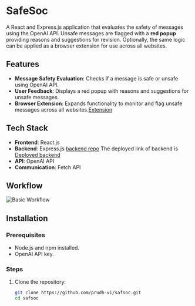 # SafeSoc

A React and Express.js application that evaluates the safety of messages using the OpenAI API. Unsafe messages are flagged with a **red popup** providing reasons and suggestions for revision. Optionally, the same logic can be applied as a browser extension for use across all websites.

## Features

- **Message Safety Evaluation**: Checks if a message is safe or unsafe using OpenAI API.
- **User Feedback**: Displays a red popup with reasons and suggestions for unsafe messages.
- **Browser Extension**: Expands functionality to monitor and flag unsafe messages across all websites.[Extension](https://github.com/prudh-vi/Safsoc/tree/main/extension)

## Tech Stack

- **Frontend**: React.js
- **Backend**: Express.js [backend repo](https://github.com/prudh-vi/repo) The deployed link of backend is [Deployed backend](https://repo-ecaf.onrender.com/)
- **API**: OpenAI API
- **Communication**: Fetch API

## Workflow

![Basic  Workflow](https://ibb.co/g4CXpDd "Optional Screenshot Title")

## Installation

### Prerequisites

- Node.js and npm installed.
- OpenAI API key.

### Steps

1. Clone the repository:
   ```bash
   git clone https://github.com/prudh-vi/safsoc.git
   cd safsoc
